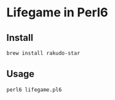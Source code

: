 # Lifegame in Perl6

## Install

```
brew install rakudo-star
```

## Usage

```
perl6 lifegame.pl6
```
